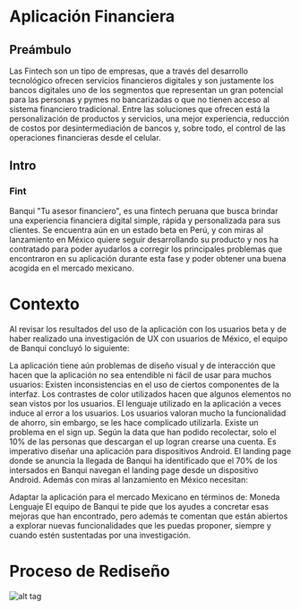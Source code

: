 # Aplicación  Financiera
## Preámbulo
Las Fintech son un tipo de empresas, que a través del desarrollo tecnológico ofrecen servicios financieros digitales y son justamente los bancos digitales uno de los segmentos que representan un gran potencial para las personas y pymes no bancarizadas o que no tienen acceso al sistema financiero tradicional. Entre las soluciones que ofrecen está la personalización de productos y servicios, una mejor experiencia, reducción de costos por desintermediación de bancos y, sobre todo, el control de las operaciones financieras desde el celular.
## Intro
### Fint
Banqui "Tu asesor financiero", es una fintech peruana que busca brindar una experiencia financiera digital simple, rápida y personalizada para sus clientes. Se encuentra aún en un estado beta en Perú, y con miras al lanzamiento en México quiere seguir desarrollando su producto y nos ha contratado para poder ayudarlos a corregir los principales problemas que encontraron en su aplicación durante esta fase y poder obtener una buena acogida en el mercado mexicano.
# Contexto
Al revisar los resultados del uso de la aplicación con los usuarios beta y de haber realizado una investigación de UX con usuarios de México, el equipo de Banqui concluyó lo siguiente:

La aplicación tiene aún problemas de diseño visual y de interacción que hacen que la aplicación no sea entendible ni fácil de usar para muchos usuarios:
Existen inconsistencias en el uso de ciertos componentes de la interfaz.
Los contrastes de color utilizados hacen que algunos elementos no sean vistos por los usuarios.
El lenguaje utilizado en la aplicación a veces induce al error a los usuarios.
Los usuarios valoran mucho la funcionalidad de ahorro, sin embargo, se les hace complicado utilizarla.
Existe un problema en el sign up. Según la data que han podido recolectar, solo el 10% de las personas que descargan el up logran crearse una cuenta.
Es imperativo diseñar una aplicación para dispositivos Android. El landing page donde se anuncia la llegada de Banqui ha identificado que el 70% de los intersados en Banqui navegan el landing page desde un dispositivo Android.
Además con miras al lanzamiento en México necesitan:

Adaptar la aplicación para el mercado Mexicano en términos de:
Moneda
Lenguaje
El equipo de Banqui te pide que los ayudes a concretar esas mejoras que han encontrado, pero además te comentan que están abiertos a explorar nuevas funcionalidades que les puedas proponer, siempre y cuando estén sustentadas por una investigación.
# Proceso de Rediseño
![alt tag](https://github.com/Lemi-Torres/UX-Design-Projects/blob/master/USER%20PERSONA.png)
